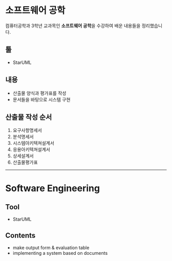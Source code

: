 # 소프트웨어 공학

컴퓨터공학과 3학년 교과목인 **소프트웨어 공학**을 수강하여 배운 내용들을 정리했습니다.

## 툴

- StarUML

## 내용

- 산출물 양식과 평가표를 작성
- 문서들을 바탕으로 시스템 구현

## 산출물 작성 순서

1. 요구사항명세서
2. 분석명세서
3. 시스템아키텍쳐설계서
4. 응용아키텍쳐설계서
5. 상세설계서
6. 산출물평가표

- - -

# Software Engineering

## Tool

- StarUML

## Contents

- make output form & evaluation table
- implementing a system based on documents

